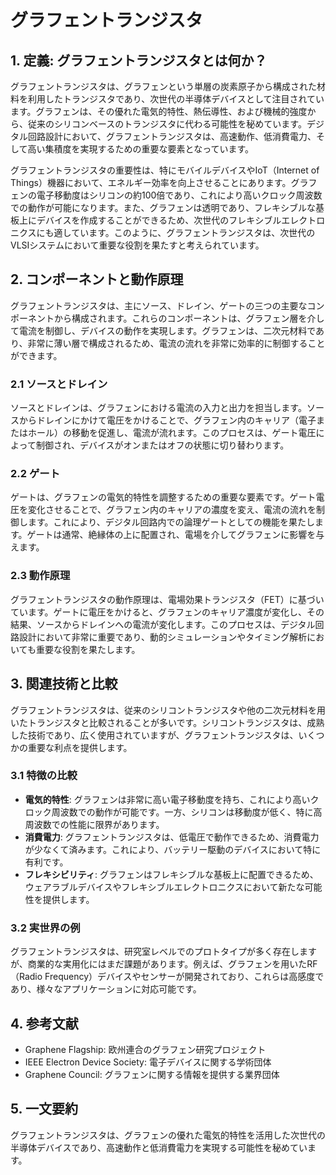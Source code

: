 # グラフェントランジスタ

## 1. 定義: グラフェントランジスタとは何か？
グラフェントランジスタは、グラフェンという単層の炭素原子から構成された材料を利用したトランジスタであり、次世代の半導体デバイスとして注目されています。グラフェンは、その優れた電気的特性、熱伝導性、および機械的強度から、従来のシリコンベースのトランジスタに代わる可能性を秘めています。デジタル回路設計において、グラフェントランジスタは、高速動作、低消費電力、そして高い集積度を実現するための重要な要素となっています。

グラフェントランジスタの重要性は、特にモバイルデバイスやIoT（Internet of Things）機器において、エネルギー効率を向上させることにあります。グラフェンの電子移動度はシリコンの約100倍であり、これにより高いクロック周波数での動作が可能になります。また、グラフェンは透明であり、フレキシブルな基板上にデバイスを作成することができるため、次世代のフレキシブルエレクトロニクスにも適しています。このように、グラフェントランジスタは、次世代のVLSIシステムにおいて重要な役割を果たすと考えられています。

## 2. コンポーネントと動作原理
グラフェントランジスタは、主にソース、ドレイン、ゲートの三つの主要なコンポーネントから構成されます。これらのコンポーネントは、グラフェン層を介して電流を制御し、デバイスの動作を実現します。グラフェンは、二次元材料であり、非常に薄い層で構成されるため、電流の流れを非常に効率的に制御することができます。

### 2.1 ソースとドレイン
ソースとドレインは、グラフェンにおける電流の入力と出力を担当します。ソースからドレインにかけて電圧をかけることで、グラフェン内のキャリア（電子またはホール）の移動を促進し、電流が流れます。このプロセスは、ゲート電圧によって制御され、デバイスがオンまたはオフの状態に切り替わります。

### 2.2 ゲート
ゲートは、グラフェンの電気的特性を調整するための重要な要素です。ゲート電圧を変化させることで、グラフェン内のキャリアの濃度を変え、電流の流れを制御します。これにより、デジタル回路内での論理ゲートとしての機能を果たします。ゲートは通常、絶縁体の上に配置され、電場を介してグラフェンに影響を与えます。

### 2.3 動作原理
グラフェントランジスタの動作原理は、電場効果トランジスタ（FET）に基づいています。ゲートに電圧をかけると、グラフェンのキャリア濃度が変化し、その結果、ソースからドレインへの電流が変化します。このプロセスは、デジタル回路設計において非常に重要であり、動的シミュレーションやタイミング解析においても重要な役割を果たします。

## 3. 関連技術と比較
グラフェントランジスタは、従来のシリコントランジスタや他の二次元材料を用いたトランジスタと比較されることが多いです。シリコントランジスタは、成熟した技術であり、広く使用されていますが、グラフェントランジスタは、いくつかの重要な利点を提供します。

### 3.1 特徴の比較
- **電気的特性**: グラフェンは非常に高い電子移動度を持ち、これにより高いクロック周波数での動作が可能です。一方、シリコンは移動度が低く、特に高周波数での性能に限界があります。
- **消費電力**: グラフェントランジスタは、低電圧で動作できるため、消費電力が少なくて済みます。これにより、バッテリー駆動のデバイスにおいて特に有利です。
- **フレキシビリティ**: グラフェンはフレキシブルな基板上に配置できるため、ウェアラブルデバイスやフレキシブルエレクトロニクスにおいて新たな可能性を提供します。

### 3.2 実世界の例
グラフェントランジスタは、研究室レベルでのプロトタイプが多く存在しますが、商業的な実用化にはまだ課題があります。例えば、グラフェンを用いたRF（Radio Frequency）デバイスやセンサーが開発されており、これらは高感度であり、様々なアプリケーションに対応可能です。

## 4. 参考文献
- Graphene Flagship: 欧州連合のグラフェン研究プロジェクト
- IEEE Electron Device Society: 電子デバイスに関する学術団体
- Graphene Council: グラフェンに関する情報を提供する業界団体

## 5. 一文要約
グラフェントランジスタは、グラフェンの優れた電気的特性を活用した次世代の半導体デバイスであり、高速動作と低消費電力を実現する可能性を秘めています。